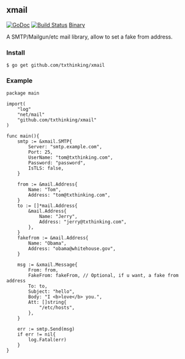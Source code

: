 ## xmail
[![GoDoc](https://godoc.org/github.com/txthinking/xmail?status.svg)](https://godoc.org/github.com/txthinking/xmail)
[![Build Status](https://drone.io/github.com/txthinking/xmail/status.png)](https://drone.io/github.com/txthinking/xmail/latest)
[Binary](https://drone.io/github.com/txthinking/xmail/files/cmd/sendmail/sendmail)

A SMTP/Mailgun/etc mail library, allow to set a fake from address.

### Install
```
$ go get github.com/txthinking/xmail
```

### Example

```
package main

import(
    "log"
    "net/mail"
    "github.com/txthinking/xmail"
)

func main(){
    smtp := &xmail.SMTP{
        Server: "smtp.example.com",
        Port: 25,
        UserName: "tom@txthinking.com",
        Password: "password",
        IsTLS: false,
    }

    from := &mail.Address{
        Name: "Tom",
        Address: "tom@txthinking.com",
    }
    to := []*mail.Address{
        &mail.Address{
            Name: "Jerry",
            Address: "jerry@txthinking.com",
        },
    }
    fakefrom := &mail.Address{
        Name: "Obama",
        Address: "obama@whitehouse.gov",
    }

    msg := &xmail.Message{
        From: from,
        FakeFrom: fakeFrom, // Optional, if u want, a fake from address
        To: to,
        Subject: "hello",
        Body: "I <b>love</b> you.",
        Att: []string{
            "/etc/hosts",
        },
    }

    err := smtp.Send(msg)
    if err != nil{
        log.Fatal(err)
    }
}
```
